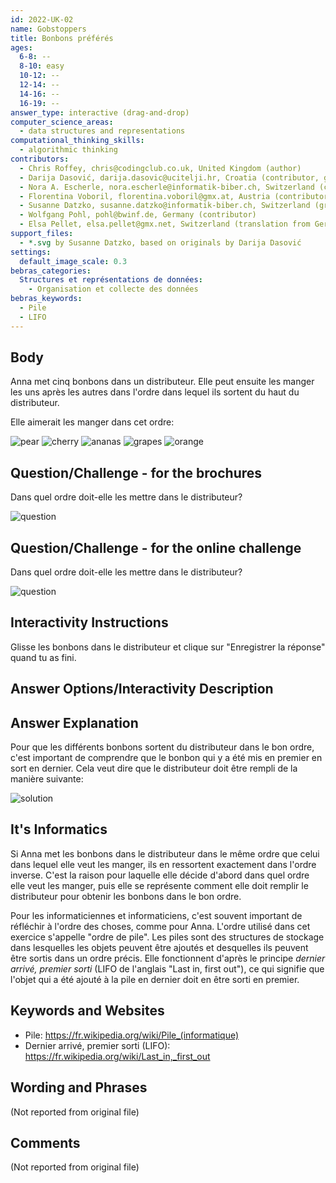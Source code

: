 ```yaml
---
id: 2022-UK-02
name: Gobstoppers
title: Bonbons préférés
ages:
  6-8: --
  8-10: easy
  10-12: --
  12-14: --
  14-16: --
  16-19: --
answer_type: interactive (drag-and-drop)
computer_science_areas:
  - data structures and representations
computational_thinking_skills:
  - algorithmic thinking
contributors:
  - Chris Roffey, chris@codingclub.co.uk, United Kingdom (author)
  - Darija Dasović, darija.dasovic@ucitelji.hr, Croatia (contributor, graphics)
  - Nora A. Escherle, nora.escherle@informatik-biber.ch, Switzerland (contributor, translation from English into German)
  - Florentina Voboril, florentina.voboril@gmx.at, Austria (contributor)
  - Susanne Datzko, susanne.datzko@informatik-biber.ch, Switzerland (graphics)
  - Wolfgang Pohl, pohl@bwinf.de, Germany (contributor)
  - Elsa Pellet, elsa.pellet@gmx.net, Switzerland (translation from German into French)
support_files:
  - *.svg by Susanne Datzko, based on originals by Darija Dasović
settings:
  default_image_scale: 0.3
bebras_categories:
  Structures et représentations de données:
    - Organisation et collecte des données
bebras_keywords:
  - Pile
  - LIFO
---
```


[question]: graphics/2022-UK-02-question.svg "Question"
[solution]: graphics/2022-UK-02-solution.svg "Solution"
[pear]: graphics/2022-UK-02-bonbon_pear.svg "Bonbon poire"
[grapes]: graphics/2022-UK-02-bonbon_grapes.svg "Bonbon raison"
[cherry]: graphics/2022-UK-02-bonbon_cherry.svg "Bonbon cerise"
[orange]: graphics/2022-UK-02-bonbon_orange.svg "Bonbon orange"
[ananas]: graphics/2022-UK-02-bonbon_ananas.svg "Bonbon ananas"

## Body

Anna met cinq bonbons dans un distributeur. Elle peut ensuite les manger les uns après les autres dans l'ordre dans lequel ils sortent du haut du distributeur.

Elle aimerait les manger dans cet ordre:

![pear] ![cherry] ![ananas] ![grapes] ![orange]


## Question/Challenge - for the brochures

Dans quel ordre doit-elle les mettre dans le distributeur?

![question]


## Question/Challenge - for the online challenge

Dans quel ordre doit-elle les mettre dans le distributeur?

![question]


## Interactivity Instructions

Glisse les bonbons dans le distributeur et clique sur "Enregistrer la réponse" quand tu as fini.

## Answer Options/Interactivity Description

<!-- empty -->


## Answer Explanation

Pour que les différents bonbons sortent du distributeur dans le bon ordre, c'est important de comprendre que le bonbon qui y a été mis en premier en sort en dernier. Cela veut dire que le distributeur doit être rempli de la manière suivante:

![solution]


## It's Informatics

Si Anna met les bonbons dans le distributeur dans le même ordre que celui dans lequel elle veut les manger, ils en ressortent exactement dans l'ordre inverse. C'est la raison pour laquelle elle décide d'abord dans quel ordre elle veut les manger, puis elle se représente comment elle doit remplir le distributeur pour obtenir les bonbons dans le bon ordre.

Pour les informaticiennes et informaticiens, c'est souvent important de réfléchir à l'ordre des choses, comme pour Anna. L'ordre utilisé dans cet exercice s'appelle "ordre de pile". Les piles sont des structures de stockage dans lesquelles les objets peuvent être ajoutés et desquelles ils peuvent être sortis dans un ordre précis. Elle fonctionnent d'après le principe _dernier arrivé, premier sorti_ (LIFO de l'anglais "Last in, first out"), ce qui signifie que l'objet qui a été ajouté à la pile en dernier doit en être sorti en premier.


## Keywords and Websites

 - Pile: https://fr.wikipedia.org/wiki/Pile_(informatique)
 - Dernier arrivé, premier sorti (LIFO): https://fr.wikipedia.org/wiki/Last_in,_first_out


## Wording and Phrases

(Not reported from original file)


## Comments

(Not reported from original file)
  